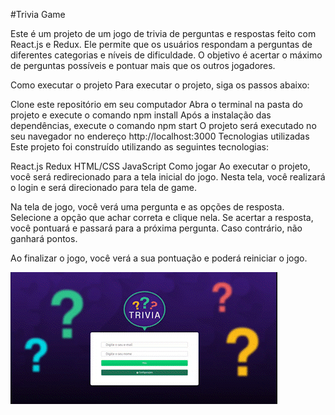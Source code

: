 #Trivia Game


Este é um projeto de um jogo de trivia de perguntas e respostas feito com React.js e Redux. Ele permite que os usuários respondam a perguntas de diferentes categorias e níveis de dificuldade. O objetivo é acertar o máximo de perguntas possíveis e pontuar mais que os outros jogadores.

Como executar o projeto
Para executar o projeto, siga os passos abaixo:

Clone este repositório em seu computador
Abra o terminal na pasta do projeto e execute o comando npm install
Após a instalação das dependências, execute o comando npm start
O projeto será executado no seu navegador no endereço http://localhost:3000
Tecnologias utilizadas
Este projeto foi construído utilizando as seguintes tecnologias:

React.js
Redux
HTML/CSS
JavaScript
Como jogar
Ao executar o projeto, você será redirecionado para a tela inicial do jogo. Nesta tela, você realizará o login e será direcionado para tela de game.


Na tela de jogo, você verá uma pergunta e as opções de resposta. Selecione a opção que achar correta e clique nela. Se acertar a resposta, você pontuará e passará para a próxima pergunta. Caso contrário, não ganhará pontos.

Ao finalizar o jogo, você verá a sua pontuação e poderá reiniciar o jogo.

![texto](./src/images/triviadesktop.gif)
 
 
